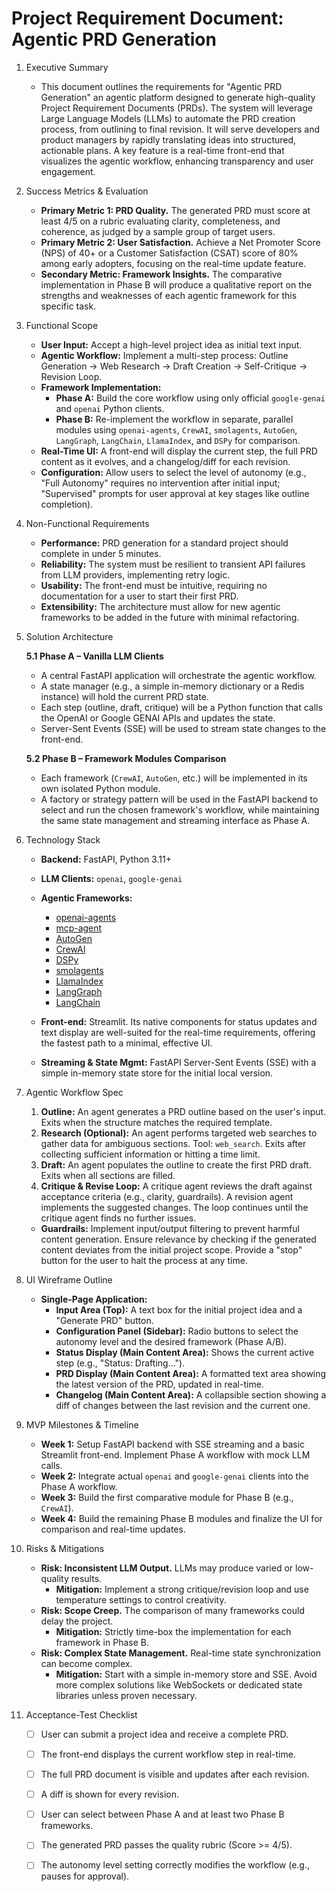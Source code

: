 # Project Requirement Document: Agentic PRD Generation

1.  Executive Summary
    - This document outlines the requirements for "Agentic PRD Generation" an agentic platform designed to generate high-quality Project Requirement Documents (PRDs). The system will leverage Large Language Models (LLMs) to automate the PRD creation process, from outlining to final revision. It will serve developers and product managers by rapidly translating ideas into structured, actionable plans. A key feature is a real-time front-end that visualizes the agentic workflow, enhancing transparency and user engagement.

2.  Success Metrics & Evaluation
    - **Primary Metric 1: PRD Quality.** The generated PRD must score at least 4/5 on a rubric evaluating clarity, completeness, and coherence, as judged by a sample group of target users.
    - **Primary Metric 2: User Satisfaction.** Achieve a Net Promoter Score (NPS) of 40+ or a Customer Satisfaction (CSAT) score of 80% among early adopters, focusing on the real-time update feature.
    - **Secondary Metric: Framework Insights.** The comparative implementation in Phase B will produce a qualitative report on the strengths and weaknesses of each agentic framework for this specific task.

3.  Functional Scope
    - **User Input:** Accept a high-level project idea as initial text input.
    - **Agentic Workflow:** Implement a multi-step process: Outline Generation → Web Research → Draft Creation → Self-Critique → Revision Loop.
    - **Framework Implementation:**
      - **Phase A:** Build the core workflow using only official `google-genai` and `openai` Python clients.
      - **Phase B:** Re-implement the workflow in separate, parallel modules using `openai-agents`, `CrewAI`, `smolagents`, `AutoGen`, `LangGraph`, `LangChain`, `LlamaIndex`, and `DSPy` for comparison.
    - **Real-Time UI:** A front-end will display the current step, the full PRD content as it evolves, and a changelog/diff for each revision.
    - **Configuration:** Allow users to select the level of autonomy (e.g., "Full Autonomy" requires no intervention after initial input; "Supervised" prompts for user approval at key stages like outline completion).

4.  Non-Functional Requirements
    - **Performance:** PRD generation for a standard project should complete in under 5 minutes.
    - **Reliability:** The system must be resilient to transient API failures from LLM providers, implementing retry logic.
    - **Usability:** The front-end must be intuitive, requiring no documentation for a user to start their first PRD.
    - **Extensibility:** The architecture must allow for new agentic frameworks to be added in the future with minimal refactoring.

5.  Solution Architecture

    **5.1 Phase A – Vanilla LLM Clients**
    - A central FastAPI application will orchestrate the agentic workflow.
    - A state manager (e.g., a simple in-memory dictionary or a Redis instance) will hold the current PRD state.
    - Each step (outline, draft, critique) will be a Python function that calls the OpenAI or Google GENAI APIs and updates the state.
    - Server-Sent Events (SSE) will be used to stream state changes to the front-end.

    **5.2 Phase B – Framework Modules Comparison**
    - Each framework (`CrewAI`, `AutoGen`, etc.) will be implemented in its own isolated Python module.
    - A factory or strategy pattern will be used in the FastAPI backend to select and run the chosen framework's workflow, while maintaining the same state management and streaming interface as Phase A.

6.  Technology Stack
    - **Backend:** FastAPI, Python 3.11+
    - **LLM Clients:** `openai`, `google-genai`
    - **Agentic Frameworks:**
      - [openai-agents](https://github.com/openai/openai-agents-python)
      - [mcp-agent](https://github.com/lastmile-ai/mcp-agent)
      - [AutoGen](https://github.com/microsoft/autogen)
      - [CrewAI](https://github.com/joaomdmoura/crewAI)
      - [DSPy](https://github.com/stanfordnlp/dspy)
      - [smolagents](https://github.com/huggingface/smolagents)
      - [LlamaIndex](https://github.com/run-llama/llama_index)
      - [LangGraph](https://github.com/langchain-ai/langgraph)
      - [LangChain](https://github.com/langchain-ai/langchain)

    - **Front-end:** Streamlit. Its native components for status updates and text display are well-suited for the real-time requirements, offering the fastest path to a minimal, effective UI.
    - **Streaming & State Mgmt:** FastAPI Server-Sent Events (SSE) with a simple in-memory state store for the initial local version.

7.  Agentic Workflow Spec
    1.  **Outline:** An agent generates a PRD outline based on the user's input. Exits when the structure matches the required template.
    2.  **Research (Optional):** An agent performs targeted web searches to gather data for ambiguous sections. Tool: `web_search`. Exits after collecting sufficient information or hitting a time limit.
    3.  **Draft:** An agent populates the outline to create the first PRD draft. Exits when all sections are filled.
    4.  **Critique & Revise Loop:** A critique agent reviews the draft against acceptance criteria (e.g., clarity, guardrails). A revision agent implements the suggested changes. The loop continues until the critique agent finds no further issues.
    - **Guardrails:** Implement input/output filtering to prevent harmful content generation. Ensure relevance by checking if the generated content deviates from the initial project scope. Provide a "stop" button for the user to halt the process at any time.

8.  UI Wireframe Outline
    - **Single-Page Application:**
      - **Input Area (Top):** A text box for the initial project idea and a "Generate PRD" button.
      - **Configuration Panel (Sidebar):** Radio buttons to select the autonomy level and the desired framework (Phase A/B).
      - **Status Display (Main Content Area):** Shows the current active step (e.g., "Status: Drafting...").
      - **PRD Display (Main Content Area):** A formatted text area showing the latest version of the PRD, updated in real-time.
      - **Changelog (Main Content Area):** A collapsible section showing a diff of changes between the last revision and the current one.

9.  MVP Milestones & Timeline
    - **Week 1:** Setup FastAPI backend with SSE streaming and a basic Streamlit front-end. Implement Phase A workflow with mock LLM calls.
    - **Week 2:** Integrate actual `openai` and `google-genai` clients into the Phase A workflow.
    - **Week 3:** Build the first comparative module for Phase B (e.g., `CrewAI`).
    - **Week 4:** Build the remaining Phase B modules and finalize the UI for comparison and real-time updates.

10. Risks & Mitigations
    - **Risk: Inconsistent LLM Output.** LLMs may produce varied or low-quality results.
        - **Mitigation:** Implement a strong critique/revision loop and use temperature settings to control creativity.
    - **Risk: Scope Creep.** The comparison of many frameworks could delay the project.
        - **Mitigation:** Strictly time-box the implementation for each framework in Phase B.
    - **Risk: Complex State Management.** Real-time state synchronization can become complex.
        - **Mitigation:** Start with a simple in-memory store and SSE. Avoid more complex solutions like WebSockets or dedicated state libraries unless proven necessary.

11. Acceptance-Test Checklist
    - [ ] User can submit a project idea and receive a complete PRD.
    - [ ] The front-end displays the current workflow step in real-time.
    - [ ] The full PRD document is visible and updates after each revision.
    - [ ] A diff is shown for every revision.
    - [ ] User can select between Phase A and at least two Phase B frameworks.
    - [ ] The generated PRD passes the quality rubric (Score >= 4/5).
    - [ ] The autonomy level setting correctly modifies the workflow (e.g., pauses for approval).

